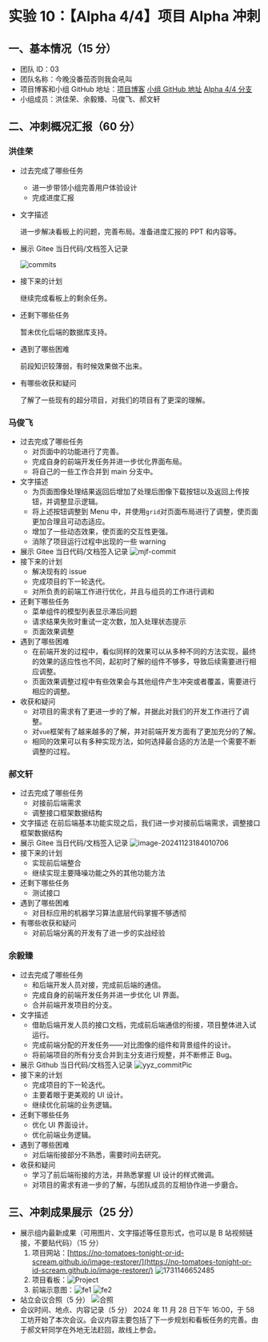 # 实验 10：【Alpha 4/4】项目 Alpha 冲刺

## 一、基本情况（15 分）

- 团队 ID：03
- 团队名称：今晚没番茄否则我会吼叫
- 项目博客和小组 GitHub 地址：[项目博客](https://no-tomatoes-tonight-or-id-scream.github.io/image-restorer/) [小组 GitHub 地址](https://github.com/no-tomatoes-tonight-or-id-scream/image-restorer) [Alpha 4/4 分支](https://github.com/no-tomatoes-tonight-or-id-scream/image-restorer/tree/alpha-4/4)
- 小组成员：洪佳荣、余毅臻、马俊飞、郝文轩

## 二、冲刺概况汇报（60 分）

### 洪佳荣

- 过去完成了哪些任务
  - 进一步带领小组完善用户体验设计
  - 完成进度汇报
- 文字描述

  进一步解决看板上的问题，完善布局。准备进度汇报的 PPT 和内容等。

- 展示 Gitee 当日代码/文档签入记录

  ![commits](assets/2024-12-02-10-34-58.png)

- 接下来的计划

  继续完成看板上的剩余任务。

- 还剩下哪些任务

  暂未优化后端的数据库支持。

- 遇到了哪些困难

  前段知识较薄弱，有时候效果做不出来。

- 有哪些收获和疑问

  了解了一些现有的超分项目，对我们的项目有了更深的理解。

### 马俊飞

- 过去完成了哪些任务
  - 对页面中的功能进行了完善。
  - 完成自身的前端开发任务并进一步优化界面布局。
  - 将自己的一些工作合并到 main 分支中。
- 文字描述
  - 为页面图像处理结果返回后增加了处理后图像下载按钮以及返回上传按钮，并调整显示逻辑。
  - 将上述按钮调整到 Menu 中，并使用`grid`对页面布局进行了调整，使页面更加合理且可动态适应。
  - 增加了一些动态效果，使页面的交互性更强。
  - 消除了项目运行过程中出现的一些 warning
- 展示 Gitee 当日代码/文档签入记录
  ![mjf-commit](assets/2024-12-1-mjf.png)
- 接下来的计划
  - 解决现有的 issue
  - 完成项目的下一轮迭代。
  - 对所负责的前端工作进行优化，并且与组员的工作进行调和
- 还剩下哪些任务
  - 菜单组件的模型列表显示滞后问题
  - 请求结果失败时重试一定次数，加入处理状态提示
  - 页面效果调整
- 遇到了哪些困难
  - 在前端开发的过程中，看似同样的效果可以从多种不同的方法实现，最终的效果的适应性也不同，起初时了解的组件不够多，导致后续需要进行相应调整。
  - 页面效果调整过程中有些效果会与其他组件产生冲突或者覆盖，需要进行相应的调整。
- 收获和疑问
  - 对项目的需求有了更进一步的了解，并据此对我们的开发工作进行了调整。
  - 对`vue`框架有了越来越多的了解，并对前端开发方面有了更加充分的了解。
  - 相同的效果可以有多种实现方法，如何选择最合适的方法是一个需要不断调整的过程。

### 郝文轩

- 过去完成了哪些任务
  - 对接前后端需求
  - 调整接口框架数据结构
- 文字描述
  在前后端基本功能实现之后，我们进一步对接前后端需求，调整接口框架数据结构
- 展示 Gitee 当日代码/文档签入记录
  ![image-20241123184010706](https://image-host-mooliht.oss-cn-beijing.aliyuncs.com/img/image-20241123184010706.png)
- 接下来的计划
  - 实现前后端整合
  - 继续实现主要降噪功能之外的其他功能方法
- 还剩下哪些任务
  - 测试接口
- 遇到了哪些困难
  - 对目标应用的机器学习算法底层代码掌握不够透彻
- 有哪些收获和疑问
  - 对前后端分离的开发有了进一步的实战经验

### 余毅臻

- 过去完成了哪些任务
  - 和后端开发人员对接，完成前后端的通信。
  - 完成自身的前端开发任务并进一步优化 UI 界面。
  - 合并前端开发项目的分支。
- 文字描述
  - 借助后端开发人员的接口文档，完成前后端通信的衔接，项目整体进入试运行。
  - 完成前端分配的开发任务——对比图像的组件和背景组件的设计。
  - 将前端项目的所有分支合并到主分支进行规整，并不断修正 Bug。
- 展示 Github 当日代码/文档签入记录
  ![yyz_commitPic](assets/2024-11-23-22-52-00.png)
- 接下来的计划
  - 完成项目的下一轮迭代。
  - 主要着眼于更美观的 UI 设计。
  - 继续优化前端的业务逻辑。
- 还剩下哪些任务
  - 优化 UI 界面设计。
  - 优化前端业务逻辑。
- 遇到了哪些困难
  - 对后端衔接部分不熟悉，需要时间去研究。
- 收获和疑问
  - 学习了前后端衔接的方法，并熟悉掌握 UI 设计的样式微调。
  - 对项目的需求有进一步的了解，与团队成员的互相协作进一步磨合。

## 三、冲刺成果展示（25 分）

- 展示组内最新成果（可用图片、文字描述等任意形式，也可以是 B 站视频链接，不要贴代码）（15 分）
  1. 项目网站：[https://no-tomatoes-tonight-or-id-scream.github.io/image-restorer/](https://no-tomatoes-tonight-or-id-scream.github.io/image-restorer/)
     ![1731146652485](https://github.com/user-attachments/assets/423d1324-81df-4e7c-9493-6dc5cbfab7d3)
  2. 项目看板：![Project](assets/kanban.png)
  3. 前端示意图：![fe1](assets/fr1.png) ![fe2](assets/2024-11-17-19-31-25.png)
- 站立会议合照（5 分）
  ![合照](hezhao.png)
- 会议时间、地点、内容记录（5 分）
  2024 年 11 月 28 日下午 16:00，于 58 工坊开始了本次会议。会议内容主要包括了下一步规划和看板任务的完善。由于郝文轩同学在外地无法赶回，故线上参会。
